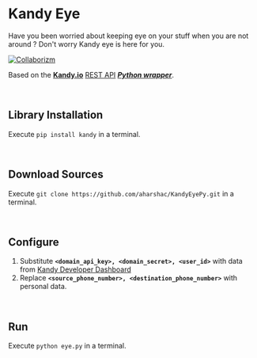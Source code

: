 # **Kandy Eye**

Have you been worried about keeping eye on your stuff when you are not around ? Don't worry Kandy eye is here for you.

[![Collaborizm](https://www.collaborizm.com/GitHubBadge.svg)](https://www.collaborizm.com/project/HyC_rg12g)

Based on the **[Kandy.io](https://www.kandy.io/)** [REST API](https://developer.kandy.io/docs/rest-api) _**[Python wrapper](https://pypi.python.org/pypi/Kandy/)**_.

&nbsp;

## Library Installation
Execute `pip install kandy` in a terminal.

&nbsp;

## Download Sources
Execute `git clone https://github.com/aharshac/KandyEyePy.git` in a terminal.

&nbsp;

## Configure
1. Substitute **`<domain_api_key>, <domain_secret>, <user_id>`** with data from [Kandy Developer Dashboard](https://developer.kandy.io/)
2. Replace **`<source_phone_number>, <destination_phone_number>`** with personal data.

&nbsp;

## Run
Execute `python eye.py` in a terminal.
